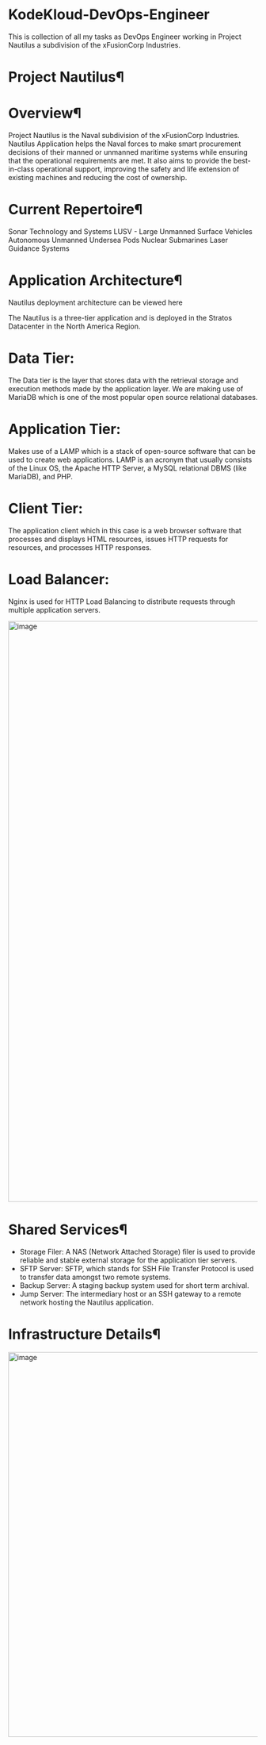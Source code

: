 # KodeKloud-DevOps-Engineer
This is collection of all my tasks as DevOps Engineer working in Project Nautilus a subdivision of the xFusionCorp Industries.

# Project Nautilus¶

# Overview¶

Project Nautilus is the Naval subdivision of the xFusionCorp Industries. Nautilus Application helps the Naval forces to make smart procurement decisions of their manned or unmanned maritime systems while ensuring that the operational requirements are met. It also aims to provide the best-in-class operational support, improving the safety and life extension of existing machines and reducing the cost of ownership.

# Current Repertoire¶

Sonar Technology and Systems
LUSV - Large Unmanned Surface Vehicles
Autonomous Unmanned Undersea Pods
Nuclear Submarines
Laser Guidance Systems

# Application Architecture¶

Nautilus deployment architecture can be viewed here

The Nautilus is a three-tier application and is deployed in the Stratos Datacenter in the North America Region.

# Data Tier: 
The Data tier is the layer that stores data with the retrieval storage and execution methods made by the application layer. We are making use of MariaDB which is one of the most popular open source relational databases.

# Application Tier: 
Makes use of a LAMP which is a stack of open-source software that can be used to create web applications. LAMP is an acronym that usually consists of the Linux OS, the Apache HTTP Server, a MySQL relational DBMS (like MariaDB), and PHP.

# Client Tier: 
The application client which in this case is a web browser software that processes and displays HTML resources, issues HTTP requests for resources, and processes HTTP responses.

# Load Balancer: 
Nginx is used for HTTP Load Balancing to distribute requests through multiple application servers.

<img width="1171" alt="image" src="https://github.com/fazalUllah-Khan/KodeKloud-DevOps-Engineer/assets/148821704/4f05bd3d-8b76-48ab-a408-a99b5346e70b">

# Shared Services¶

* Storage Filer: A NAS (Network Attached Storage) filer is used to provide reliable and stable external storage for the application tier servers.
* SFTP Server: SFTP, which stands for SSH File Transfer Protocol is used to transfer data amongst two remote systems.
* Backup Server: A staging backup system used for short term archival.
* Jump Server: The intermediary host or an SSH gateway to a remote network hosting the Nautilus application.

# Infrastructure Details¶

<img width="776" alt="image" src="https://github.com/fazalUllah-Khan/KodeKloud-DevOps-Engineer/assets/148821704/a02b27d0-2f9e-4e06-b096-d88761eb8320">

